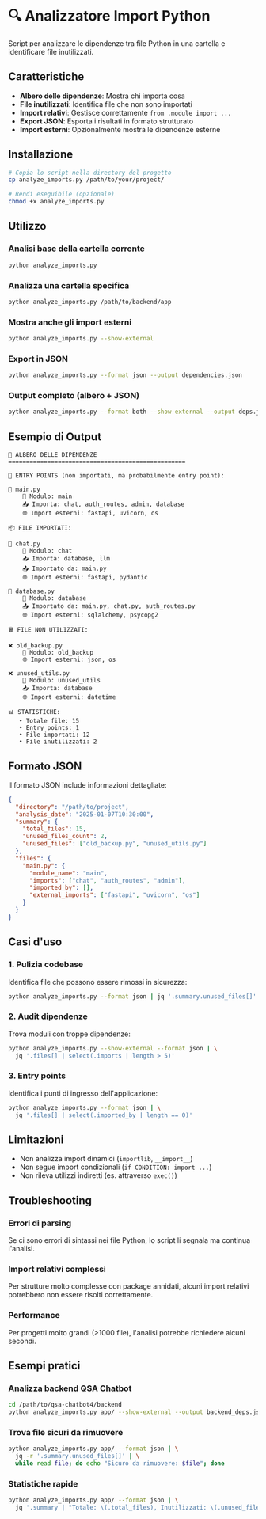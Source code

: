 # 🔍 Analizzatore Import Python

Script per analizzare le dipendenze tra file Python in una cartella e identificare file inutilizzati.

## Caratteristiche

- **Albero delle dipendenze**: Mostra chi importa cosa
- **File inutilizzati**: Identifica file che non sono importati
- **Import relativi**: Gestisce correttamente `from .module import ...`
- **Export JSON**: Esporta i risultati in formato strutturato
- **Import esterni**: Opzionalmente mostra le dipendenze esterne

## Installazione

```bash
# Copia lo script nella directory del progetto
cp analyze_imports.py /path/to/your/project/

# Rendi eseguibile (opzionale)
chmod +x analyze_imports.py
```

## Utilizzo

### Analisi base della cartella corrente
```bash
python analyze_imports.py
```

### Analizza una cartella specifica
```bash
python analyze_imports.py /path/to/backend/app
```

### Mostra anche gli import esterni
```bash
python analyze_imports.py --show-external
```

### Export in JSON
```bash
python analyze_imports.py --format json --output dependencies.json
```

### Output completo (albero + JSON)
```bash
python analyze_imports.py --format both --show-external --output deps.json
```

## Esempio di Output

```
🌳 ALBERO DELLE DIPENDENZE
==================================================

📍 ENTRY POINTS (non importati, ma probabilmente entry point):

🚀 main.py
    📛 Modulo: main
    📥 Importa: chat, auth_routes, admin, database
    🌐 Import esterni: fastapi, uvicorn, os

📦 FILE IMPORTATI:

📁 chat.py
    📛 Modulo: chat
    📥 Importa: database, llm
    📤 Importato da: main.py
    🌐 Import esterni: fastapi, pydantic

📁 database.py
    📛 Modulo: database
    📤 Importato da: main.py, chat.py, auth_routes.py
    🌐 Import esterni: sqlalchemy, psycopg2

🗑️ FILE NON UTILIZZATI:

❌ old_backup.py
    📛 Modulo: old_backup
    🌐 Import esterni: json, os

❌ unused_utils.py
    📛 Modulo: unused_utils
    📥 Importa: database
    🌐 Import esterni: datetime

📊 STATISTICHE:
   • Totale file: 15
   • Entry points: 1
   • File importati: 12
   • File inutilizzati: 2
```

## Formato JSON

Il formato JSON include informazioni dettagliate:

```json
{
  "directory": "/path/to/project",
  "analysis_date": "2025-01-07T10:30:00",
  "summary": {
    "total_files": 15,
    "unused_files_count": 2,
    "unused_files": ["old_backup.py", "unused_utils.py"]
  },
  "files": {
    "main.py": {
      "module_name": "main",
      "imports": ["chat", "auth_routes", "admin"],
      "imported_by": [],
      "external_imports": ["fastapi", "uvicorn", "os"]
    }
  }
}
```

## Casi d'uso

### 1. Pulizia codebase
Identifica file che possono essere rimossi in sicurezza:

```bash
python analyze_imports.py --format json | jq '.summary.unused_files[]'
```

### 2. Audit dipendenze
Trova moduli con troppe dipendenze:

```bash
python analyze_imports.py --show-external --format json | \
  jq '.files[] | select(.imports | length > 5)'
```

### 3. Entry points
Identifica i punti di ingresso dell'applicazione:

```bash
python analyze_imports.py --format json | \
  jq '.files[] | select(.imported_by | length == 0)'
```

## Limitazioni

- Non analizza import dinamici (`importlib`, `__import__`)
- Non segue import condizionali (`if CONDITION: import ...`)
- Non rileva utilizzi indiretti (es. attraverso `exec()`)

## Troubleshooting

### Errori di parsing
Se ci sono errori di sintassi nei file Python, lo script li segnala ma continua l'analisi.

### Import relativi complessi
Per strutture molto complesse con package annidati, alcuni import relativi potrebbero non essere risolti correttamente.

### Performance
Per progetti molto grandi (>1000 file), l'analisi potrebbe richiedere alcuni secondi.

## Esempi pratici

### Analizza backend QSA Chatbot
```bash
cd /path/to/qsa-chatbot4/backend
python analyze_imports.py app/ --show-external --output backend_deps.json
```

### Trova file sicuri da rimuovere
```bash
python analyze_imports.py app/ --format json | \
  jq -r '.summary.unused_files[]' | \
  while read file; do echo "Sicuro da rimuovere: $file"; done
```

### Statistiche rapide
```bash
python analyze_imports.py app/ --format json | \
  jq '.summary | "Totale: \(.total_files), Inutilizzati: \(.unused_files_count)"'
```
